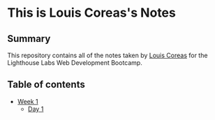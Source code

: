 # This is Louis Coreas's Notes
## Summary
This repository contains all of the notes taken by [Louis Coreas](https://github.com/Memoski89) for the Lighthouse Labs Web Development Bootcamp.
## Table of contents
* [Week 1](/Week_1) 
  * [Day 1](/Week_1/Day_1)